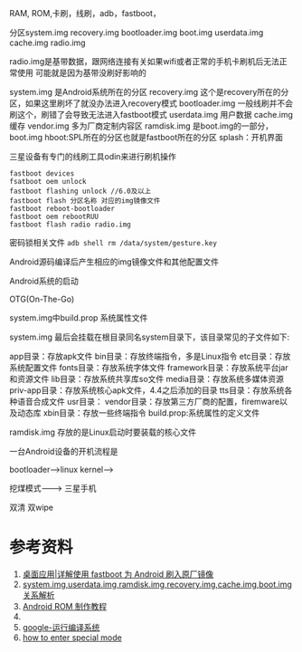

  RAM, ROM,卡刷，线刷，adb，fastboot，

  分区system.img  recovery.img  bootloader.img  boot.img  userdata.img  
cache.img  radio.img

  radio.img是基带数据，跟网络连接有关如果wifi或者正常的手机卡刷机后无法正常使用
可能就是因为基带没刷好影响的

  system.img 是Android系统所在的分区
  recovery.img 这个是recovery所在的分区，如果这里刷坏了就没办法进入recovery模式
  bootloader.img 一般线刷并不会刷这个，刷错了会导致无法进入fastboot模式
  userdata.img 用户数据
  cache.img 缓存
  vendor.img 多为厂商定制内容区
  ramdisk.img  是boot.img的一部分，
  boot.img 
  hboot:SPL所在的分区也就是fastboot所在的分区
  splash：开机界面

  三星设备有专门的线刷工具odin来进行刷机操作

```
fastboot devices
fsatboot oem unlock
fastboot flashing unlock //6.0及以上
fastboot flash 分区名称 对应的img镜像文件
fastboot reboot-bootloader
fastboot oem rebootRUU
fastboot flash radio radio.img

```

密码锁相关文件 `adb shell rm /data/system/gesture.key`

Android源码编译后产生相应的img镜像文件和其他配置文件

Android系统的启动

OTG(On-The-Go)

system.img中build.prop 系统属性文件

system.img 最后会挂载在根目录同名system目录下，该目录常见的子文件如下:

app目录：存放apk文件
bin目录：存放终端指令，多是Linux指令
etc目录：存放系统配置文件
fonts目录：存放系统字体文件
framework目录：存放系统平台jar和资源文件
lib目录：存放系统共享库so文件
media目录：存放系统多媒体资源
priv-app目录：存放系统核心apk文件，4.4之后添加的目录
tts目录：存放系统各种语音合成文件
usr目录：
vendor目录：存放第三方厂商的配置，firemware以及动态库
xbin目录：存放一些终端指令
build.prop:系统属性的定义文件


ramdisk.img 存放的是Linux启动时要装载的核心文件

一台Android设备的开机流程是

bootloader-->linux kernel-->


挖煤模式---> 三星手机

双清 双wipe

# 参考资料

1. [桌面应用|详解使用 fastboot 为 Android 刷入原厂镜像](https://linux.cn/article-8054-1.html)
2. [system.img,userdata.img,ramdisk.img,recovery.img,cache.img,boot.img关系解析](https://blog.csdn.net/hunter___/article/details/82621606)
3. [Android ROM 制作教程](https://blog.csdn.net/efine_dxq/article/details/54744574)
4. [](http://bbs.gfan.com/android-8353621-1-1.html)
5. [google-运行编译系统](https://source.android.com/setup/build/running)
6. [how to enter special mode](https://www.hardreset.info/devices/huawei/huawei-honor-4x/hardreset/first-method/)
